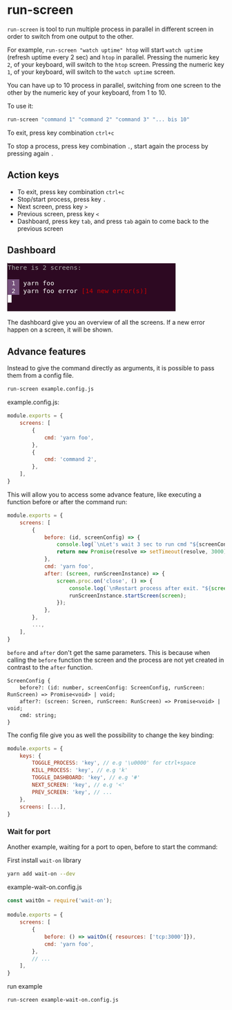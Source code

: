 # run-screen

`run-screen` is tool to run multiple process in parallel in different screen in order to switch from one output to the other.

For example, `run-screen "watch uptime" htop` will start `watch uptime` (refresh uptime every 2 sec) and `htop` in parallel. Pressing the numeric key `2`, of your keyboard, will switch to the `htop` screen. Pressing the numeric key `1`, of your keyboard, will switch to the `watch uptime` screen.

You can have up to 10 process in parallel, switching from one screen to the other by the numeric key of your keyboard, from 1 to 10.

To use it:

```bash
run-screen "command 1" "command 2" "command 3" "... bis 10"
```

To exit, press key combination `ctrl+c`

To stop a process, press key combination `.`, start again the process by pressing again `.`

## Action keys

- To exit, press key combination `ctrl+c`
- Stop/start process, press key `.`
- Next screen, press key `>`
- Previous screen, press key `<`
- Dashboard, press key `tab`, and press `tab` again to come back to the previous screen

## Dashboard

![screenshot-dashboard](https://github.com/apiel/run-screen/blob/master/screenshots/screenshot-dashboard.png?raw=true)

The dashboard give you an overview of all the screens. If a new error happen on a screen, it will be shown.

## Advance features

Instead to give the command directly as arguments, it is possible to pass them from a config file.

```bash
run-screen example.config.js
```

example.config.js:

```js
module.exports = {
    screens: [
        {
            cmd: 'yarn foo',
        },
        {
            cmd: 'command 2',
        },
    ],
}
```

This will allow you to access some advance feature, like executing a function before or after the command run:

```js
module.exports = {
    screens: [
        {
            before: (id, screenConfig) => {
                console.log(`\nLet's wait 3 sec to run cmd "${screenConfig.cmd}"\n`);
                return new Promise(resolve => setTimeout(resolve, 3000));
            },
            cmd: 'yarn foo',
            after: (screen, runScreenInstance) => {
                screen.proc.on('close', () => {
                    console.log(`\nRestart process after exit. "${screen.config.cmd}"\n`);
                    runScreenInstance.startScreen(screen);
                });
            },
        },
        ...,
    ],
}
```

`before` and `after` don't get the same parameters. This is because when calling the `before` function the screen and the process are not yet created in contrast to the `after` function.

```tsx
ScreenConfig {
    before?: (id: number, screenConfig: ScreenConfig, runScreen: RunScreen) => Promise<void> | void;
    after?: (screen: Screen, runScreen: RunScreen) => Promise<void> | void;
    cmd: string;
}
```

The config file give you as well the possibility to change the key binding:

```js
module.exports = {
    keys: {
        TOGGLE_PROCESS: 'key', // e.g '\u0000' for ctrl+space
        KILL_PROCESS: 'key', // e.g 'k'
        TOGGLE_DASHBOARD: 'key', // e.g '#'
        NEXT_SCREEN: 'key', // e.g '<'
        PREV_SCREEN: 'key', // ...
    },
    screens: [...],
}
```

### Wait for port

Another example, waiting for a port to open, before to start the command:

First install `wait-on` library
```bash
yarn add wait-on --dev
```

example-wait-on.config.js
```js
const waitOn = require('wait-on');

module.exports = {
    screens: [
        {
            before: () => waitOn({ resources: ['tcp:3000']}),
            cmd: 'yarn foo',
        },
        // ...
    ],
}
```

run example
```bash
run-screen example-wait-on.config.js
```